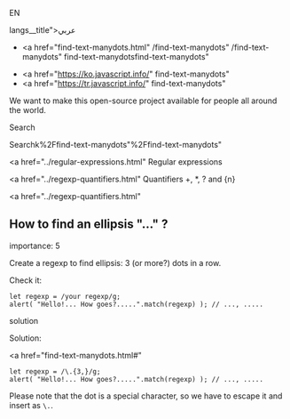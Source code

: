 EN

langs\_\_title">عربي</span></a>

- <a href="find-text-manydots.html"
  /find-text-manydots"
  /find-text-manydots"
  find-text-manydotsfind-text-manydots"

<!-- -->

- <a href="https://ko.javascript.info/"
  find-text-manydots"
- <a href="https://tr.javascript.info/"
  find-text-manydots"

We want to make this open-source project available for people all around the world.

Search

Searchk%2Ffind-text-manydots"%2Ffind-text-manydots" </a>

<a href="../regular-expressions.html" Regular expressions</span></a>

<a href="../regexp-quantifiers.html" Quantifiers +, \*, ? and {n}</span></a>

<a href="../regexp-quantifiers.html"

## How to find an ellipsis "..." ?

<span class="task__importance" title="How important is the task, from 1 to 5">importance: 5</span>

Create a regexp to find ellipsis: 3 (or more?) dots in a row.

Check it:

    let regexp = /your regexp/g;
    alert( "Hello!... How goes?.....".match(regexp) ); // ..., .....

solution

Solution:

<a href="find-text-manydots.html#"
<a href="find-text-manydots.html#" class="toolbar__button toolbar__button_edit" title="open in sandbox"></a>

    let regexp = /\.{3,}/g;
    alert( "Hello!... How goes?.....".match(regexp) ); // ..., .....

Please note that the dot is a special character, so we have to escape it and insert as `\.`.
